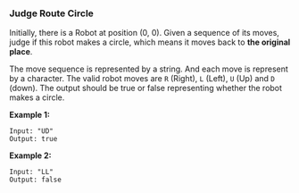 ### Judge Route Circle

Initially, there is a Robot at position (0, 0). Given a sequence of its moves, judge if this robot makes a circle, which means it moves back to **the original place**.

The move sequence is represented by a string. And each move is represent by a character. The valid robot moves are `R` (Right), `L` (Left), `U` (Up) and `D` (down). The output should be true or false representing whether the robot makes a circle.

**Example 1:**

    Input: "UD"
    Output: true

**Example 2:**

    Input: "LL"
    Output: false
